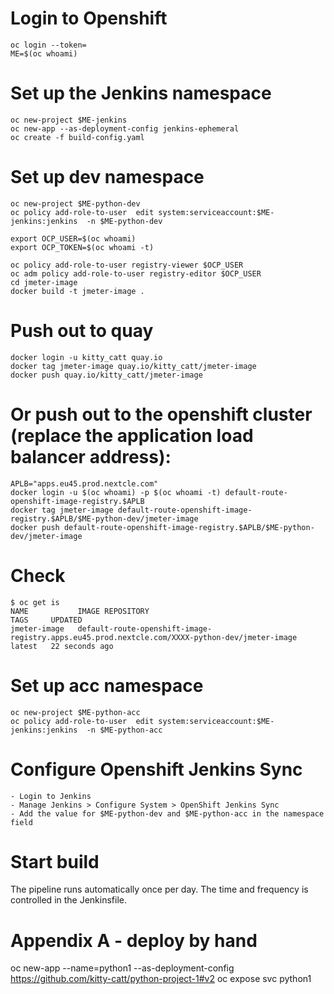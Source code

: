 # Login to Openshift

    oc login --token=
    ME=$(oc whoami)

# Set up the Jenkins namespace

    oc new-project $ME-jenkins
    oc new-app --as-deployment-config jenkins-ephemeral
    oc create -f build-config.yaml

# Set up dev namespace

    oc new-project $ME-python-dev
    oc policy add-role-to-user  edit system:serviceaccount:$ME-jenkins:jenkins  -n $ME-python-dev

    export OCP_USER=$(oc whoami)
    export OCP_TOKEN=$(oc whoami -t)

    oc policy add-role-to-user registry-viewer $OCP_USER
    oc adm policy add-role-to-user registry-editor $OCP_USER
    cd jmeter-image
    docker build -t jmeter-image .

# Push out to quay

    docker login -u kitty_catt quay.io
    docker tag jmeter-image quay.io/kitty_catt/jmeter-image
    docker push quay.io/kitty_catt/jmeter-image

# Or push out to the openshift cluster (replace the application load balancer address):

    APLB="apps.eu45.prod.nextcle.com"
    docker login -u $(oc whoami) -p $(oc whoami -t) default-route-openshift-image-registry.$APLB
    docker tag jmeter-image default-route-openshift-image-registry.$APLB/$ME-python-dev/jmeter-image
    docker push default-route-openshift-image-registry.$APLB/$ME-python-dev/jmeter-image

# Check

    $ oc get is
    NAME           IMAGE REPOSITORY                                                                                    TAGS     UPDATED
    jmeter-image   default-route-openshift-image-registry.apps.eu45.prod.nextcle.com/XXXX-python-dev/jmeter-image   latest   22 seconds ago

# Set up acc namespace

    oc new-project $ME-python-acc
    oc policy add-role-to-user  edit system:serviceaccount:$ME-jenkins:jenkins  -n $ME-python-acc

# Configure Openshift Jenkins Sync 

    - Login to Jenkins
    - Manage Jenkins > Configure System > OpenShift Jenkins Sync
    - Add the value for $ME-python-dev and $ME-python-acc in the namespace field

# Start build

The pipeline runs automatically once per day. The time and frequency is controlled in the Jenkinsfile.


# Appendix A - deploy by hand

oc new-app --name=python1 --as-deployment-config https://github.com/kitty-catt/python-project-1#v2
oc expose svc python1

